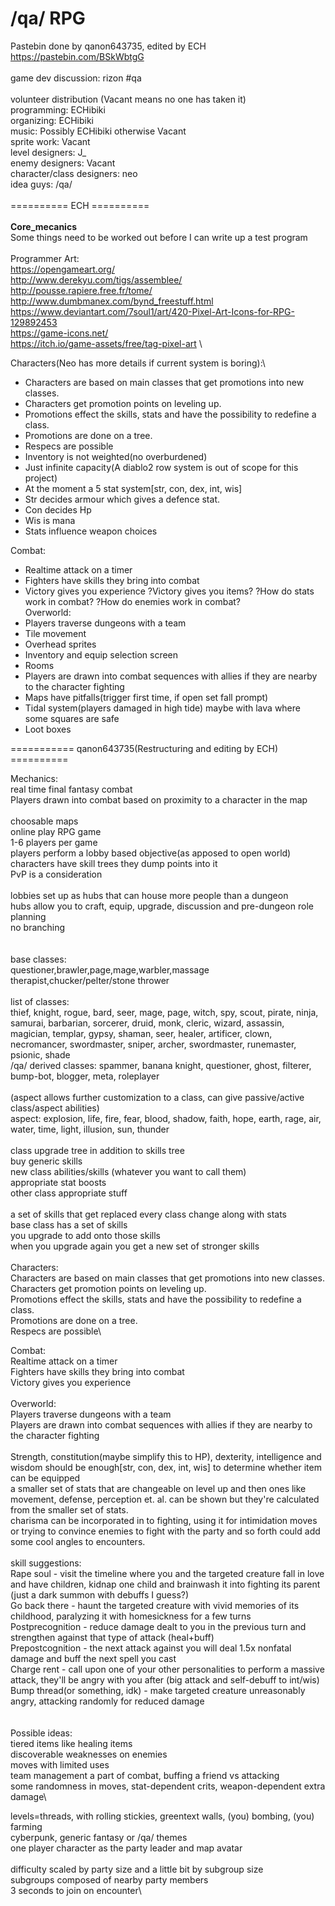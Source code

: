 # /qa/ RPG

Pastebin done by qanon643735, edited by ECH https://pastebin.com/BSkWbtgG
\
\
game dev discussion: rizon #qa\
 \
volunteer distribution (Vacant means no one has taken it)\
programming: ECHibiki\
organizing: ECHibiki\
music: Possibly ECHibiki otherwise Vacant\
sprite work: Vacant\
level designers: J_\
enemy designers: Vacant\
character/class designers: neo\
idea guys: /qa/\
\
========== ECH ==========\
\
__Core_mecanics__\
Some things need to be worked out before I can write up a test program\
\
Programmer Art: \
https://opengameart.org/ \
http://www.derekyu.com/tigs/assemblee/ \
http://pousse.rapiere.free.fr/tome/ \
http://www.dumbmanex.com/bynd_freestuff.html \
https://www.deviantart.com/7soul1/art/420-Pixel-Art-Icons-for-RPG-129892453 \
https://game-icons.net/ \
https://itch.io/game-assets/free/tag-pixel-art \

Characters(Neo has more details if current system is boring):\
- Characters are based on main classes that get promotions into new classes.
- Characters get promotion points on leveling up.
- Promotions effect the skills, stats and have the possibility to redefine a class.
- Promotions are done on a tree.
- Respecs are possible
- Inventory is not weighted(no overburdened)
- Just infinite capacity(A diablo2 row system is out of scope for this project)
- At the moment a 5 stat system[str, con, dex, int, wis]
- Str decides armour which gives a defence stat. 
- Con decides Hp
- Wis is mana
- Stats influence weapon choices

Combat:
- Realtime attack on a timer
- Fighters have skills they bring into combat
- Victory gives you experience
?Victory gives you items?
?How do stats work in combat?
?How do enemies work in combat?
\
Overworld:
- Players traverse dungeons with a team
- Tile movement
- Overhead sprites
- Inventory and equip selection screen
- Rooms
- Players are drawn into combat sequences with allies if they are nearby to the character fighting
- Maps have pitfalls(trigger first time, if open set fall prompt)
- Tidal system(players damaged in high tide) maybe with lava where some squares are safe
- Loot boxes

=========== qanon643735(Restructuring and editing by ECH) ==========

Mechanics: \
real time final fantasy combat\
Players drawn into combat based on proximity to a character in the map \
\
choosable maps \
online play RPG game\
1-6 players per game\
players perform a lobby based objective(as apposed to open world)\
characters have skill trees they dump points into it\
PvP is a consideration\
 \
lobbies set up as hubs that can house more people than a dungeon\
hubs allow you to craft, equip, upgrade, discussion and pre-dungeon role planning\
no branching\
\
\
base classes: \
questioner,brawler,page,mage,warbler,massage therapist,chucker/pelter/stone thrower\
 \
list of classes: \
thief, knight, rogue, bard, seer, mage, page, witch, spy, scout, pirate, ninja, samurai, barbarian, sorcerer, druid, monk, cleric, wizard, assassin, magician, templar, gypsy, shaman, seer, healer, artificer, clown, necromancer, swordmaster, sniper, archer, swordmaster, runemaster, psionic, shade\
/qa/ derived classes: spammer, banana knight, questioner, ghost, filterer, bump-bot, blogger, meta, roleplayer\
 \
(aspect allows further customization to a class, can give passive/active class/aspect abilities)\
aspect: explosion, life, fire, fear, blood, shadow, faith, hope, earth, rage, air, water, time, light, illusion, sun, thunder\
 \
class upgrade tree in addition to skills tree\
buy generic skills\
new class abilities/skills (whatever you want to call them)\
appropriate stat boosts\
other class appropriate stuff\
 \
a set of skills that get replaced every class change along with stats\
base class has a set of skills\
you upgrade to add onto those skills\
when you upgrade again you get a new set of stronger skills\
 \
Characters:\
Characters are based on main classes that get promotions into new classes.\
Characters get promotion points on leveling up.\
Promotions effect the skills, stats and have the possibility to redefine a class.\
Promotions are done on a tree.\
Respecs are possible\
 
Combat:\
Realtime attack on a timer\
Fighters have skills they bring into combat\
Victory gives you experience\
 \
Overworld:\
Players traverse dungeons with a team\
Players are drawn into combat sequences with allies if they are nearby to the character fighting\
 \
Strength, constitution(maybe simplify this to HP), dexterity, intelligence and wisdom should be enough[str, con, dex, int, wis] to determine whether item can be equipped\
a smaller set of stats that are changeable on level up and then ones like movement, defense, perception et. al. can be shown but they're calculated from the smaller set of stats.\
charisma can be incorporated in to fighting, using it for intimidation moves or trying to convince enemies to fight with the party and so forth could add some cool angles to encounters.\
 \
skill suggestions:\
Rape soul - visit the timeline where you and the targeted creature fall in love and have children, kidnap one child and brainwash it into fighting its parent (just a dark summon with debuffs I guess?)\
Go back there - haunt the targeted creature with vivid memories of its childhood, paralyzing it with homesickness for a few turns\
Postprecognition - reduce damage dealt to you in the previous turn and strengthen against that type of attack (heal+buff)\
Prepostcognition - the next attack against you will deal 1.5x nonfatal damage and buff the next spell you cast\
Charge rent - call upon one of your other personalities to perform a massive attack, they'll be angry with you after (big attack and self-debuff to int/wis)\
Bump thread(or something, idk) - make targeted creature unreasonably angry, attacking randomly for reduced damage\
\
\
Possible ideas:\
tiered items like healing items\
discoverable weaknesses on enemies\
moves with limited uses\
team management a part of combat, buffing a friend vs attacking\
some randomness in moves, stat-dependent crits, weapon-dependent extra damage\
  
levels=threads, with rolling stickies, greentext walls, (you) bombing, (you) farming\
cyberpunk, generic fantasy or /qa/ themes\
one player character as the party leader and map avatar\
 \
difficulty scaled by party size and a little bit by subgroup size\
subgroups composed of nearby party members\
3 seconds to join on encounter\
